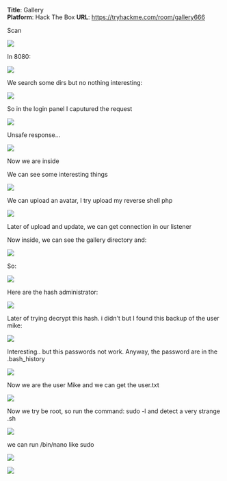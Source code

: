 **Title**: Gallery  
**Platform**: Hack The Box
**URL**: https://tryhackme.com/room/gallery666

Scan

![](img/gallery1.png)

In 8080:

![](img/gallery2.png)

We search some dirs but no nothing interesting:

![](img/gallery3.png)

So in the login panel I caputured the request

![](img/gallery4.png)

Unsafe response... 

![](img/gallery5.png)

Now we are inside

We can see some interesting things

![](img/gallery9.png)

We can upload an avatar, I try upload my reverse shell php

![](img/gallery8.png)

Later of upload and update, we can get connection in our listener 

Now inside, we can see the gallery directory and: 

![](img/gallery11.png)

So: 

![](img/gallery10.png)

Here are the hash administrator:

![](img/gallery12.png)

Later of trying decrypt this hash. i didn't but I found this backup of the user mike:

![](img/gallery13.png)

Interesting.. but this passwords not work. Anyway, the password are in the .bash_history

![](img/gallery13-1.png)

Now we are the user Mike and we can get the user.txt

![](img/gallery14.png)

Now we try be root, so run the command: sudo -l and detect a very strange .sh

![](img/gallery15.png)

we can run /bin/nano like sudo 

![](img/gallery16.png)

![](img/gallery17.png)

